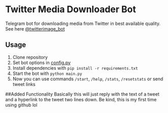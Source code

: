 # Twitter Media Downloader Bot
Telegram bot for downloading media from Twitter in best available quality. See here [@twitterimage_bot](http://t.me/twitterimage_bot)

## Usage
1. Clone repository
2. Set bot options in [config.py](https://github.com/skrimix/twitter_downloader_bot/blob/master/config.py)
3. Install dependencies with `pip install -r requirements.txt`
4. Start the bot with `python main.py`
5. Now you can use commands `/start`, `/help`, `/stats`, `/resetstats` or send tweet links

##Added Functionality
Basically this will just reply with the text of a tweet and a hyperlink to the tweet two lines down. Be kind, this is my first time using github lol

